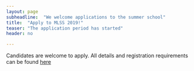 ```yaml
---
layout: page
subheadline:  "We welcome applications to the summer school"
title:  "Apply to MLSS 2019!"
teaser: "The application period has started"
header: no

---
```

Candidates are welcome to apply. All details and registration requirements can be found [here](/application/)